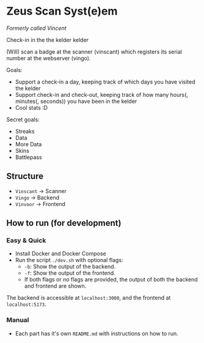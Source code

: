 # Zeus Scan Syst(e)em

_Formerly called Vincent_

Check-in in the the kelder kelder

(Will) scan a badge at the scanner (vinscant) which registers its serial number at the webserver (vingo).

Goals:

- Support a check-in a day, keeping track of which days you have visited the kelder
- Support check-in and check-out, keeping track of how many hours(, minutes(, seconds)) you have been in the kelder
- Cool stats :D

Secret goals:

- Streaks
- Data
- More Data
- Skins
- Battlepass

## Structure

- `Vinscant` -> Scanner
- `Vingo` -> Backend
- `Vinvoor` -> Frontend

## How to run (for development)

### Easy & Quick

- Install Docker and Docker Compose
- Run the script `./dev.sh` with optional flags:
  - `-b`: Show the output of the backend.
  - `-f`: Show the output of the frontend.
  - If both flags or no flags are provided, the output of both the backend and frontend are shown.

The backend is accessible at `localhost:3000`, and the frontend at `localhost:5173`.

### Manual

- Each part has it's own `README.md` with instructions on how to run.
